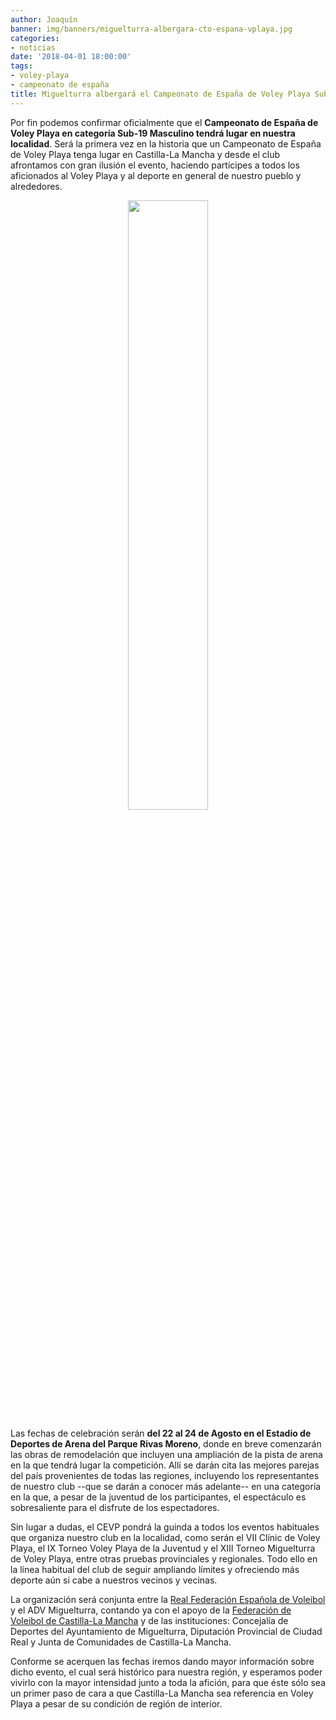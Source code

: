 ```yaml
---
author: Joaquín
banner: img/banners/miguelturra-albergara-cto-espana-vplaya.jpg
categories:
- noticias
date: '2018-04-01 18:00:00'
tags:
- voley-playa
- campeonato de españa
title: Miguelturra albergará el Campeonato de España de Voley Playa Sub-19 Masculino
---
```



Por fin podemos confirmar oficialmente que el **Campeonato de España de
Voley Playa en categoría Sub-19 Masculino tendrá lugar en nuestra
localidad**. Será la primera vez en la historia que un Campeonato de
España de Voley Playa tenga lugar en Castilla-La Mancha y desde el
club afrontamos con gran ilusión el evento, haciendo partícipes a
todos los aficionados al Voley Playa y al deporte en general de
nuestro pueblo y alrededores.

<center>
<img src="../../../../../img/banners/miguelturra-albergara-cto-espana-vplaya.jpg" style="min-width: 256px; width: 50%"/>
</center>

Las fechas de celebración serán **del 22 al 24 de Agosto en el Estadio
de Deportes de Arena del Parque Rivas Moreno**, donde en breve
comenzarán las obras de remodelación que incluyen una ampliación de la
pista de arena en la que tendrá lugar la competición. Allí se darán
cita las mejores parejas del país provenientes de todas las regiones,
incluyendo los representantes de nuestro club --que se darán a conocer
más adelante-- en una categoría en la que, a pesar de la juventud de
los participantes, el espectáculo es sobresaliente para el disfrute de
los espectadores.

Sin lugar a dudas, el CEVP pondrá la guinda a todos los eventos
habituales que organiza nuestro club en la localidad, como serán
el VII Clínic de Voley Playa, el IX Torneo Voley Playa de la Juventud
y el XIII Torneo Miguelturra de Voley Playa, entre otras pruebas
provinciales y regionales. Todo ello en la línea habitual del club de
seguir ampliando límites y ofreciendo más deporte aún si cabe a
nuestros vecinos y vecinas.

La organización será conjunta entre la [Real Federación Española de
Voleibol](www.rfevb.es) y el ADV Miguelturra, contando ya con el apoyo de la
[Federación de Voleibol de Castilla-La Mancha](www.fvcm.net) y de las instituciones:
Concejalía de Deportes del Ayuntamiento de Miguelturra, Diputación
Provincial de Ciudad Real y Junta de Comunidades de Castilla-La
Mancha.

Conforme se acerquen las fechas iremos dando mayor información sobre
dicho evento, el cual será histórico para nuestra región, y esperamos
poder vivirlo con la mayor intensidad junto a toda la afición, para
que éste sólo sea un primer paso de cara a que Castilla-La Mancha sea
referencia en Voley Playa a pesar de su condición de región de
interior.
